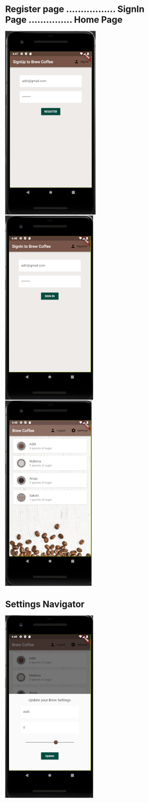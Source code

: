 # Register page           ................. SignIn Page ............... Home Page 

![](githubimages/register.png)     ![](githubimages/signin.png)  ![](githubimages/home.png)


# Settings Navigator
![](githubimages/settings.png)
